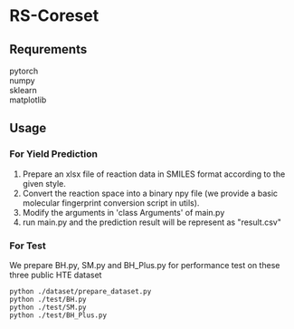 # RS-Coreset



## Requrements
pytorch  
numpy  
sklearn  
matplotlib  

## Usage

### For Yield Prediction
1. Prepare an xlsx file of reaction data in SMILES format according to the given style.
2. Convert the reaction space into a binary npy file (we provide a basic molecular fingerprint conversion script in utils).
3. Modify the arguments in 'class Arguments' of main.py
4. run main.py and the prediction result will be represent as "result.csv"

### For Test
We prepare BH.py, SM.py and BH_Plus.py for performance test on these three public HTE dataset
```
python ./dataset/prepare_dataset.py
python ./test/BH.py
python ./test/SM.py
python ./test/BH_Plus.py
```
